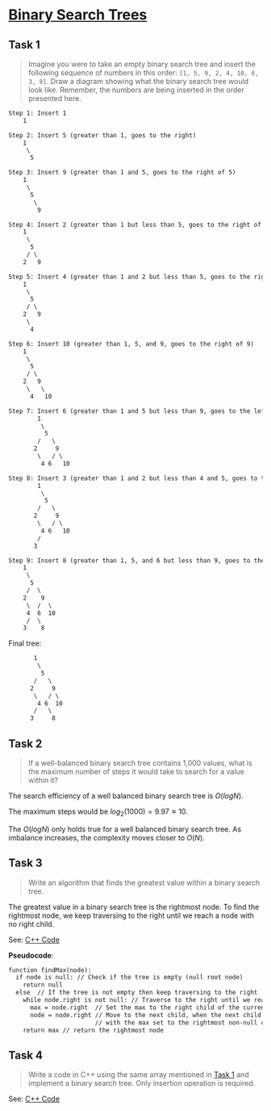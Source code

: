 # [Binary Search Trees](https://github.com/d-khan/dslabs/blob/main/intro/binary-search-trees-activity.md)

## Task 1

> Imagine you were to take an empty binary search tree and insert the following
> sequence of numbers in this order: `[1, 5, 9, 2, 4, 10, 6, 3, 8]`. Draw a
> diagram showing what the binary search tree would look like. Remember, the
> numbers are being inserted in the order presented here.

```txt
Step 1: Insert 1
    1

Step 2: Insert 5 (greater than 1, goes to the right)
    1
     \
      5

Step 3: Insert 9 (greater than 1 and 5, goes to the right of 5)
    1
     \
      5
       \
        9

Step 4: Insert 2 (greater than 1 but less than 5, goes to the right of 1 and left of 5)
    1
     \
      5
     / \
    2   9

Step 5: Insert 4 (greater than 1 and 2 but less than 5, goes to the right of 2)
    1
     \
      5
     / \
    2   9
     \
      4

Step 6: Insert 10 (greater than 1, 5, and 9, goes to the right of 9)
    1
     \
      5
     / \
    2   9
     \   \
      4   10

Step 7: Insert 6 (greater than 1 and 5 but less than 9, goes to the left of 9)
        1
         \
          5
        /   \
       2     9
        \   / \
         4 6   10

Step 8: Insert 3 (greater than 1 and 2 but less than 4 and 5, goes to the left of 4)
        1
         \
          5
        /   \
       2     9
        \   / \
         4 6   10
        /
       3

Step 9: Insert 8 (greater than 1, 5, and 6 but less than 9, goes to the right of 6)
    1
     \
      5
     /  \
    2    9
     \  /  \
     4  6  10
     /  \
    3    8
```

Final tree:

```txt
       1
        \
         5
       /   \
      2     9
       \   / \
        4 6  10
       /   \
      3     8
```

## Task 2

> If a well-balanced binary search tree contains 1,000 values, what is the
> maximum number of steps it would take to search for a value within it?

The search efficiency of a well balanced binary search tree is $O(log N)$.

The maximum steps would be $log_2(1000) = 9.97 \approx 10$.

The $O(log N)$ only holds true for a well balanced binary search tree. As
imbalance increases, the complexity moves closer to $O(N)$.

## Task 3

> Write an algorithm that finds the greatest value within a binary search tree.

The greatest value in a binary search tree is the rightmost node. To find the
rightmost node, we keep traversing to the right until we reach a node with no
right child.

See: [C++ Code](bst.cpp)

**Pseudocode**:

```txt
function findMax(node):
  if node is null: // Check if the tree is empty (null root node)
    return null
  else  // If the tree is not empty then keep traversing to the right
    while node.right is not null: // Traverse to the right until we reach the rightmost node
      max = node.right  // Set the max to the right child of the current !null node
      node = node.right // Move to the next child, when the next child is null, the loop will break
                        // with the max set to the rightmost non-null child
    return max // return the rightmost node
```

## Task 4

> Write a code in C++ using the same array mentioned in [Task 1](#task-1) and
> implement a binary search tree. Only insertion operation is required.

See: [C++ Code](bst.cpp)
